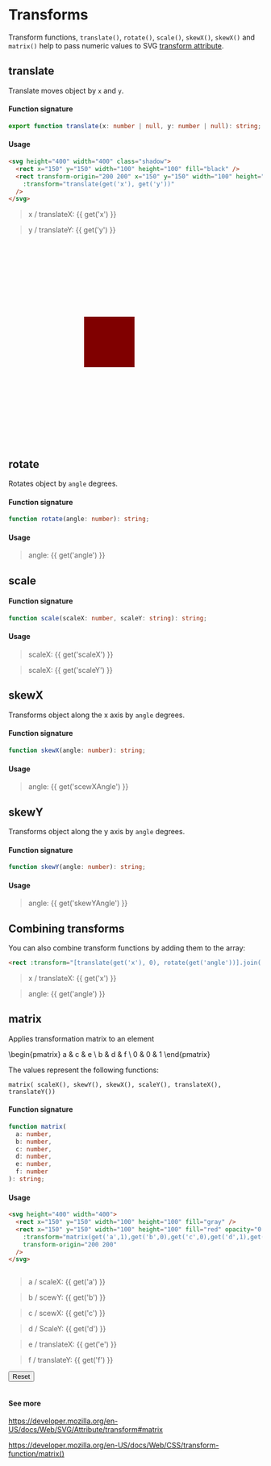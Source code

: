 # Transforms

Transform functions, `translate()`, `rotate()`, `scale()`, `skewX()`, `skewX()` and `matrix()` help to pass numeric values to SVG [transform attribute](https://developer.mozilla.org/en-US/docs/Web/SVG/Attribute/transform).

## translate

Translate moves object by `x` and `y`.

#### Function signature

```ts
export function translate(x: number | null, y: number | null): string;
```

#### Usage

```md
<svg height="400" width="400" class="shadow">
  <rect x="150" y="150" width="100" height="100" fill="black" />
  <rect transform-origin="200 200" x="150" y="150" width="100" height="100" fill="red" opacity="0.5"
    :transform="translate(get('x'), get('y'))"
  />
</svg>
```

> <v-slider set="x" :value="0" min="-100" />
> x / translateX: {{ get('x') }}

> <v-slider set="y" :value="0" min="-100"/>
> y / translateY: {{ get('y') }}

<svg height="400" width="400">
  <rect x="150" y="150" width="100" height="100" fill="black" />
  <rect transform-origin="200 200" x="150" y="150" width="100" height="100" fill="red" opacity="0.5"
    :transform="translate(get('x'), get('y'))"
  />
</svg>

## rotate

Rotates object by `angle` degrees.

#### Function signature

```ts
function rotate(angle: number): string;
```

#### Usage

> <v-slider set="angle" max="360" step="any" />
> angle: {{ get('angle') }}

<!-- <svg height="400" width="400">
  <rect x="150" y="150" width="100" height="100" fill="black" />
  <rect x="150" y="150" width="100" height="100" fill="red" opacity="0.5" :transform="rotate(get('angle'))"
  transform-origin="200 200"
  />
</svg> -->

## scale

#### Function signature

```ts
function scale(scaleX: number, scaleY: string): string;
```

#### Usage

> <v-slider set="scaleX" :value="1" min="-4" max="4" step="any" />
> scaleX: {{ get('scaleX') }}

> <v-slider set="scaleY" :value="1" min="-4" max="4" step="any" />
> scaleX: {{ get('scaleY') }}

<!-- <svg height="400" width="400">
  <rect x="150" y="150" width="100" height="100" fill="black" />
  <rect x="150" y="150" width="100" height="100" fill="red" opacity="0.5" :transform="scale(get('scaleX'), get('scaleY'))" transform-origin="200 200"
  />
</svg> -->

## skewX

Transforms object along the x axis by `angle` degrees.

#### Function signature

```ts
function skewX(angle: number): string;
```

#### Usage

> <v-slider set="scewXAngle" max="360" step="any" />
> angle: {{ get('scewXAngle') }}

<!--
<svg height="400" width="400">
  <rect x="150" y="150" width="100" height="100" fill="black" />
  <rect x="150" y="150" width="100" height="100" fill="red" opacity="0.5" :transform="skewX(get('scewXAngle', 0))" transform-origin="200 200"
  />
</svg> -->

## skewY

Transforms object along the y axis by `angle` degrees.

#### Function signature

```ts
function skewY(angle: number): string;
```

#### Usage

> <v-slider set="skewYAngle" max="360" step="any" />
> angle: {{ get('skewYAngle') }}

<!-- <svg height="400" width="400">
  <rect x="150" y="150" width="100" height="100" fill="black" />
  <rect x="150" y="150" width="100" height="100" fill="red" opacity="0.5" :transform="skewY(get('skewYAngle', 0))" transform-origin="200 200"
  />
</svg> -->

## Combining transforms

You can also combine transform functions by adding them to the array:

```md
<rect :transform="[translate(get('x'), 0), rotate(get('angle'))].join(' ')" />
```

> <v-slider set="x" :value="0" min="-100" />
> x / translateX: {{ get('x') }}

> <v-slider set="angle" max="360" step="any" />
> angle: {{ get('angle') }}

<!-- <svg height="400" width="400">
  <rect x="150" y="150" width="100" height="100" fill="black" />
</svg> -->

## matrix

Applies transformation matrix to an element

<v-math>\begin{pmatrix} a & c & e \\ b & d & f \\ 0 & 0 & 1 \end{pmatrix}</v-math>

The values represent the following functions:

```
matrix( scaleX(), skewY(), skewX(), scaleY(), translateX(), translateY())
```

#### Function signature

```ts
function matrix(
  a: number,
  b: number,
  c: number,
  d: number,
  e: number,
  f: number
): string;
```

#### Usage

```md
<svg height="400" width="400">
  <rect x="150" y="150" width="100" height="100" fill="gray" />
  <rect x="150" y="150" width="100" height="100" fill="red" opacity="0.5" 
    :transform="matrix(get('a',1),get('b',0),get('c',0),get('d',1),get('e',0),get('f',0))"
    transform-origin="200 200"
  />
</svg>
```

<div style="display: grid; grid-template-columns: 1fr auto">

<div>

> <v-slider set="a" :value="1" min="-4" max="4" step="any" />
> a / scaleX:
> {{ get('a') }}

> <v-slider set="b" :value="0" max="360" step="any" />
> b / scewY:
> {{ get('b') }}

> <v-slider set="c" :value="0" max="360" step="any" />
> c / scewX:
> {{ get('c') }}

> <v-slider set="d" :value="1" min="-4" max="4" step="any" />
> d / ScaleY:
> {{ get('d') }}

> <v-slider set="e" :value="0" min="-100" />
> e / translateX:
> {{ get('e') }}

> <v-slider set="f" :value="0" min="-100"/>
> f / translateY:
> {{ get('f') }}

<button v-on:click="() => { set('a',1); set('b',0); set('c', 0); set('d', 1); set('e', 0); set('f', 0); }">Reset</button>

</div>

<!-- <svg height="400" width="400">
  <rect x="150" y="150" width="100" height="100" fill="black" />
  <rect transform-origin="200 200" x="150" y="150" width="100" height="100" fill="red" opacity="0.5"
    :transform="matrix(get('a',1),get('b',0),get('c',0),get('d',1),get('e',0),get('f',0))"
  />
</svg> -->

</div>

#### See more

https://developer.mozilla.org/en-US/docs/Web/SVG/Attribute/transform#matrix

https://developer.mozilla.org/en-US/docs/Web/CSS/transform-function/matrix()

